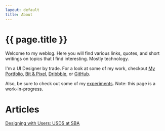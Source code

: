 ```yaml
---
layout: default
title: About
---
```

# {{ page.title }} <i class="fa fa-bolt"></i>
Welcome to my weblog. Here you will find various links, quotes, and short writings on topics that I find interesting. Mostly technology.

I'm a UI Designer by trade. For a look at some of my work, checkout [My Portfolio](/portfolio), [Bit & Pixel](http://bitandpixel.co), [Dribbble](http://dribbble.com/tbolt), or [GitHub](http://github.com/tbolt).

Also, be sure to check out some of my [experiments](experiments). <i class="fa fa-flask"></i> Note: this page is a work-in-progress.

# Articles
[Designing with Users: USDS at SBA](https://medium.com/the-u-s-digital-service/designing-with-users-usds-at-sba-e04f5e3911b8)


